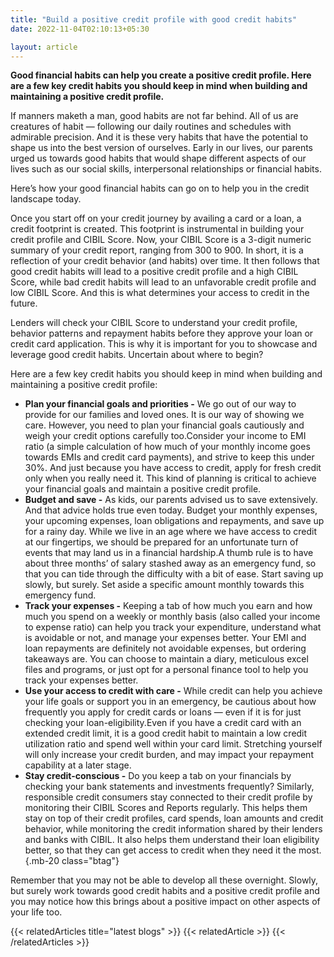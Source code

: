 ```yaml
---
title: "Build a positive credit profile with good credit habits"
date: 2022-11-04T02:10:13+05:30

layout: article
---
```


**Good financial habits can help you create a positive credit profile. Here are a few key credit habits you should keep in mind when building and maintaining a positive credit profile.**

If manners maketh a man, good habits are not far behind. All of us are creatures of habit — following our daily routines and schedules with admirable precision. And it is these very habits that have the potential to shape us into the best version of ourselves. Early in our lives, our parents urged us towards good habits that would shape different aspects of our lives such as our social skills, interpersonal relationships or financial habits.

Here’s how your good financial habits can go on to help you in the credit landscape today.

Once you start off on your credit journey by availing a card or a loan, a credit footprint is created. This footprint is instrumental in building your credit profile and CIBIL Score. Now, your CIBIL Score is a 3-digit numeric summary of your credit report, ranging from 300 to 900. In short, it is a reflection of your credit behavior (and habits) over time. It then follows that good credit habits will lead to a positive credit profile and a high CIBIL Score, while bad credit habits will lead to an unfavorable credit profile and low CIBIL Score. And this is what determines your access to credit in the future.

Lenders will check your CIBIL Score to understand your credit profile, behavior patterns and repayment habits before they approve your loan or credit card application. This is why it is important for you to showcase and leverage good credit habits. Uncertain about where to begin?

Here are a few key credit habits you should keep in mind when building and maintaining a positive credit profile:

* **Plan your financial goals and priorities -** We go out of our way to provide for our families and loved ones. It is our way of showing we care. However, you need to plan your financial goals cautiously and weigh your credit options carefully too.Consider your income to EMI ratio (a simple calculation of how much of your monthly income goes towards EMIs and credit card payments), and strive to keep this under 30%. And just because you have access to credit, apply for fresh credit only when you really need it. This kind of planning is critical to achieve your financial goals and maintain a positive credit profile.
* **Budget and save -** As kids, our parents advised us to save extensively. And that advice holds true even today. Budget your monthly expenses, your upcoming expenses, loan obligations and repayments, and save up for a rainy day. While we live in an age where we have access to credit at our fingertips, we should be prepared for an unfortunate turn of events that may land us in a financial hardship.A thumb rule is to have about three months’ of salary stashed away as an emergency fund, so that you can tide through the difficulty with a bit of ease. Start saving up slowly, but surely. Set aside a specific amount monthly towards this emergency fund.
* **Track your expenses -** Keeping a tab of how much you earn and how much you spend on a weekly or monthly basis (also called your income to expense ratio) can help you track your expenditure, understand what is avoidable or not, and manage your expenses better. Your EMI and loan repayments are definitely not avoidable expenses, but ordering takeaways are. You can choose to maintain a diary, meticulous excel files and programs, or just opt for a personal finance tool to help you track your expenses better.
* **Use your access to credit with care -** While credit can help you achieve your life goals or support you in an emergency, be cautious about how frequently you apply for credit cards or loans — even if it is for just checking your loan-eligibility.Even if you have a credit card with an extended credit limit, it is a good credit habit to maintain a low credit utilization ratio and spend well within your card limit. Stretching yourself will only increase your credit burden, and may impact your repayment capability at a later stage.
* **Stay credit-conscious -** Do you keep a tab on your financials by checking your bank statements and investments frequently? Similarly, responsible credit consumers stay connected to their credit profile by monitoring their CIBIL Scores and Reports regularly. This helps them stay on top of their credit profiles, card spends, loan amounts and credit behavior, while monitoring the credit information shared by their lenders and banks with CIBIL. It also helps them understand their loan eligibility better, so that they can get access to credit when they need it the most.
{.mb-20 class="btag"}

Remember that you may not be able to develop all these overnight. Slowly, but surely work towards good credit habits and a positive credit profile and you may notice how this brings about a positive impact on other aspects of your life too.



{{< relatedArticles title="latest blogs" >}}
  {{< relatedArticle >}}
{{< /relatedArticles >}}
